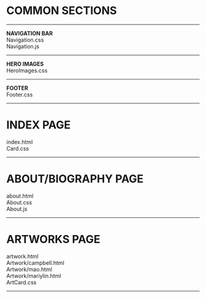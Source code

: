 <h1>
  COMMON SECTIONS
</h1>
<hr>
<b>NAVIGATION BAR</b><br>
Navigation.css<br>
Navigation.js
<hr>
<b>HERO IMAGES</b><br>
HeroImages.css
<hr>
<b>FOOTER</b><br>
Footer.css
<hr>

<h1>
  INDEX PAGE
</h1>
index.html<br>
Card.css
<hr>

<h1>
  ABOUT/BIOGRAPHY PAGE
</h1>
about.html<br>
About.css<br>
About.js
<hr>

<h1>
  ARTWORKS PAGE
</h1>
artwork.html<br>
Artwork/campbell.html<br>
Artwork/mao.html<br>
Artwork/mariylin.html<br>
ArtCard.css<br>
<hr>